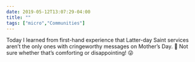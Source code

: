 ```yaml
---
date: 2019-05-12T13:07:29-04:00
title: ""
tags: ["micro","Communities"]
---
```

Today I learned from first-hand experience that Latter-day Saint services aren’t the only ones with cringeworthy messages on Mother’s Day. 😤 Not sure whether that’s comforting or disappointing! 😜
